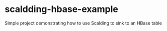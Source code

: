 # scaldding-hbase-example
Simple project demonstrating how to use Scalding to sink to an HBase table
